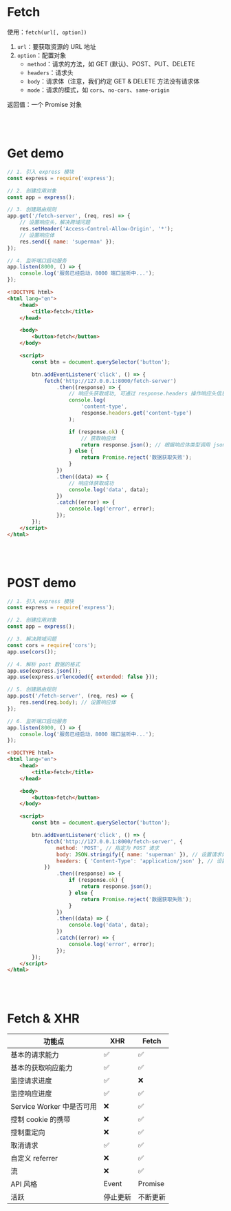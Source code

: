 # Fetch

使用：`fetch(url[, option])`

1. `url`：要获取资源的 URL 地址
2. `option`：配置对象
    - `method`：请求的方法，如 GET (默认)、POST、PUT、DELETE
    - `headers`：请求头
    - `body`：请求体（注意，我们约定 GET & DELETE 方法没有请求体
    - `mode`：请求的模式，如 `cors`、`no-cors`、`same-origin`

返回值：一个 Promise 对象

<br><br>

# Get demo

```js
// 1. 引入 express 模块
const express = require('express');

// 2. 创建应用对象
const app = express();

// 3. 创建路由规则
app.get('/fetch-server', (req, res) => {
    // 设置响应头，解决跨域问题
    res.setHeader('Access-Control-Allow-Origin', '*');
    // 设置响应体
    res.send({ name: 'superman' });
});

// 4. 监听端口启动服务
app.listen(8000, () => {
    console.log('服务已经启动，8000 端口监听中...');
});
```

```html
<!DOCTYPE html>
<html lang="en">
    <head>
        <title>fetch</title>
    </head>

    <body>
        <button>fetch</button>
    </body>

    <script>
        const btn = document.querySelector('button');

        btn.addEventListener('click', () => {
            fetch('http://127.0.0.1:8000/fetch-server')
                .then((response) => {
                    // 响应头获取成功, 可通过 response.headers 操作响应头信息
                    console.log(
                        'content-type',
                        response.headers.get('content-type')
                    );

                    if (response.ok) {
                        // 获取响应体
                        return response.json(); // 根据响应体类型调用 json / text
                    } else {
                        return Promise.reject('数据获取失败');
                    }
                })
                .then((data) => {
                    // 响应体获取成功
                    console.log('data', data);
                })
                .catch((error) => {
                    console.log('error', error);
                });
        });
    </script>
</html>
```

<br><br>

# POST demo

```js
// 1. 引入 express 模块
const express = require('express');

// 2. 创建应用对象
const app = express();

// 3. 解决跨域问题
const cors = require('cors');
app.use(cors());

// 4. 解析 post 数据的格式
app.use(express.json());
app.use(express.urlencoded({ extended: false }));

// 5. 创建路由规则
app.post('/fetch-server', (req, res) => {
    res.send(req.body); // 设置响应体
});

// 6. 监听端口启动服务
app.listen(8000, () => {
    console.log('服务已经启动，8000 端口监听中...');
});
```

```html
<!DOCTYPE html>
<html lang="en">
    <head>
        <title>fetch</title>
    </head>

    <body>
        <button>fetch</button>
    </body>

    <script>
        const btn = document.querySelector('button');

        btn.addEventListener('click', () => {
            fetch('http://127.0.0.1:8000/fetch-server', {
                method: 'POST', // 指定为 POST 请求
                body: JSON.stringify({ name: 'superman' }), // 设置请求体
                headers: { 'Content-Type': 'application/json' }, // 设置请求头
            })
                .then((response) => {
                    if (response.ok) {
                        return response.json();
                    } else {
                        return Promise.reject('数据获取失败');
                    }
                })
                .then((data) => {
                    console.log('data', data);
                })
                .catch((error) => {
                    console.log('error', error);
                });
        });
    </script>
</html>
```

<br><br>

# Fetch & XHR

| 功能点                    | XHR      | Fetch    |
| ------------------------- | -------- | -------- |
| 基本的请求能力            | ✅       | ✅       |
| 基本的获取响应能力        | ✅       | ✅       |
| 监控请求进度              | ✅       | ❌       |
| 监控响应进度              | ✅       | ✅       |
| Service Worker 中是否可用 | ❌       | ✅       |
| 控制 cookie 的携带        | ❌       | ✅       |
| 控制重定向                | ❌       | ✅       |
| 取消请求                  | ✅       | ✅       |
| 自定义 referrer           | ❌       | ✅       |
| 流                        | ❌       | ✅       |
| API 风格                  | Event    | Promise  |
| 活跃                      | 停止更新 | 不断更新 |

<br>
